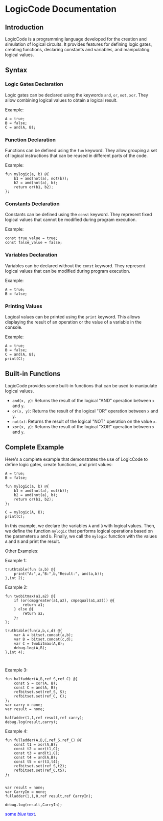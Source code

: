 # LogicCode Documentation

## Introduction

LogicCode is a programming language developed for the creation and simulation of logical circuits. It provides features for defining logic gates, creating functions, declaring constants and variables, and manipulating logical values.

## Syntax

### Logic Gates Declaration

Logic gates can be declared using the keywords `and`, `or`, `not`, `xor`. They allow combining logical values to obtain a logical result.

Example:
```
A = true;
B = false;
C = and(A, B);
```

### Function Declaration

Functions can be defined using the `fun` keyword. They allow grouping a set of logical instructions that can be reused in different parts of the code.

Example:
```
fun mylogic(a, b) @{
    b1 = and(not(a), not(b));
    b2 = and(not(a), b);
    return or(b1, b2);
};
```

### Constants Declaration

Constants can be defined using the `const` keyword. They represent fixed logical values that cannot be modified during program execution.

Example:
```
const true_value = true;
const false_value = false;
```

### Variables Declaration

Variables can be declared without the `const` keyword. They represent logical values that can be modified during program execution.

Example:
```
A = true;
B = false;
```

### Printing Values

Logical values can be printed using the `print` keyword. This allows displaying the result of an operation or the value of a variable in the console.

Example:
```
A = true;
B = false;
C = and(A, B);
print(C);
```

## Built-in Functions

LogicCode provides some built-in functions that can be used to manipulate logical values.

- `and(x, y)`: Returns the result of the logical "AND" operation between `x` and `y`.
- `or(x, y)`: Returns the result of the logical "OR" operation between `x` and `y`.
- `not(x)`: Returns the result of the logical "NOT" operation on the value `x`.
- `xor(x, y)`: Returns the result of the logical "XOR" operation between `x` and `y`.

## Complete Example

Here's a complete example that demonstrates the use of LogicCode to define logic gates, create functions, and print values:

```
A = true;
B = false;

fun mylogic(a, b) @{
    b1 = and(not(a), not(b));
    b2 = and(not(a), b);
    return or(b1, b2);
};

C = mylogic(A, B);
print(C);
```

In this example, we declare the variables `A` and `B` with logical values. Then, we define the function `mylogic` that performs logical operations based on the parameters `a` and `b`. Finally, we call the `mylogic` function with the values `A` and `B` and print the result.


Other Examples:

Example 1:
```
truthtable(fun (a,b) @{
	print("A:",a,"B:",b,"Result:", and(a,b));
},int 2);

```
Example 2:
```
fun twobitmax(a1,a2) @{
    if (or(cmpgreater(a1,a2), cmpequal(a1,a2))) @{
        return a1;
    } else @{
        return a2;
    };
};

truthtable(fun(a,b,c,d) @{
    var A = bitset.concat(a,b);
    var B = bitset.concat(c,d);
    var C = twobitmax(A,B);
    debug.log(A,B);
},int 4);



```

Example 3:
```
fun halfadder(A,B,ref_S,ref_C) @{
    const S = xor(A, B);
    const C = and(A, B);
    refbitset.set(ref_S, S);
    refbitset.set(ref_C, C);
};
var carry = none;
var result = none;

halfadder(1,1,ref result,ref carry);
debug.log(result,carry);
```

Example 4:

```
fun fulladder(A,B,C,ref_S,ref_C) @{
    const t1 = xor(A,B);
    const t2 = xor(t1,C);
    const t3 = and(t1,C);
    const t4 = and(A,B);
    const t5 = or(t3,t4);
    refbitset.set(ref_S,t2);
    refbitset.set(ref_C,t5);
};


var result = none;
var CarryIn = none;
fulladder(1,1,0,ref result,ref CarryIn);

debug.log(result,CarryIn);
```

<span style="color:blue">some *blue* text</span>.

